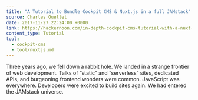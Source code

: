```yaml
---
title: "A Tutorial to Bundle Cockpit CMS & Nuxt.js in a full JAMstack"
source: Charles Ouellet
date: 2017-11-27 22:24:00 +0000
link: https://hackernoon.com/in-depth-cockpit-cms-tutorial-with-a-nuxt-js-app-live-demo-4809e7cd1218
content_type: Tutorial
tool:
  - cockpit-cms
  - tool/nuxtjs.md 
---
```

Three years ago, we fell down a rabbit hole. We landed in a strange frontier of web development. Talks of “static” and “serverless” sites, dedicated APIs, and burgeoning frontend wonders were common. JavaScript was everywhere. Developers were excited to build sites again. We had entered the JAMstack universe.
